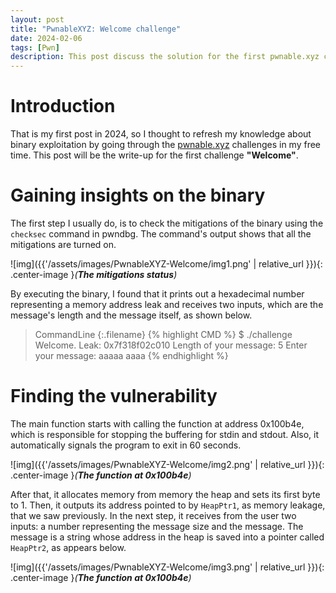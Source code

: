 ```yaml
---
layout: post
title: "PwnableXYZ: Welcome challenge"
date: 2024-02-06
tags: [Pwn] 
description: This post discuss the solution for the first pwnable.xyz challenge.
---
```


# Introduction
That is my first post in 2024, so I thought to refresh my knowledge about binary exploitation by going through the [pwnable.xyz](https://pwnable.xyz/) challenges in my free time. This post will be the write-up for the first challenge **"Welcome"**.

# Gaining insights on the binary

The first step I usually do, is to check the mitigations of the binary using the `checksec` command in pwndbg. The command's output shows that all the mitigations are turned on.

![img]({{'/assets/images/PwnableXYZ-Welcome/img1.png' | relative_url }}){: .center-image }*(**The mitigations status**)*

By executing the binary, I found that it prints out a hexadecimal number representing a memory address leak and receives two inputs, which are the message's length and the message itself, as shown below.

> CommandLine 
{:.filename}
{% highlight CMD %}
$ ./challenge
Welcome.
Leak: 0x7f318f02c010
Length of your message: 5
Enter your message: aaaaa
aaaa
{% endhighlight %}

# Finding the vulnerability

The main function starts with calling the function at address 0x100b4e, which is responsible for stopping the buffering for stdin and stdout. Also, it automatically signals the program to exit in 60 seconds.

![img]({{'/assets/images/PwnableXYZ-Welcome/img2.png' | relative_url }}){: .center-image }*(**The function at 0x100b4e**)*

After that, it allocates memory from memory the heap and sets its first byte to 1. Then, it outputs its address pointed to by `HeapPtr1`, as memory leakage, that we saw previously. In the next step, it receives from the user two inputs: a number representing the message size and the message. The message is a string whose address in the heap is saved into a pointer called `HeapPtr2`, as appears below.

![img]({{'/assets/images/PwnableXYZ-Welcome/img3.png' | relative_url }}){: .center-image }*(**The function at 0x100b4e**)*







  
